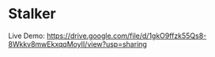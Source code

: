 # Stalker
Live Demo: https://drive.google.com/file/d/1gkO9ffzk55Qs8-8Wkkv8mwEkxqqMoyII/view?usp=sharing
